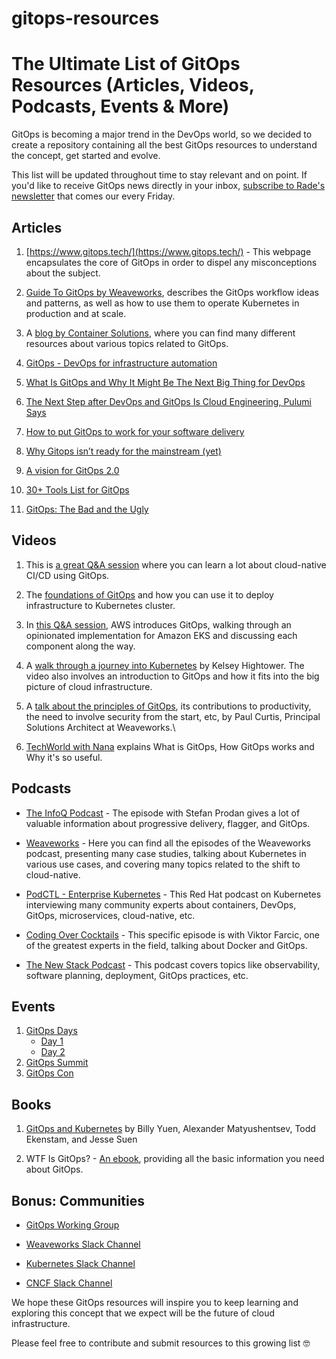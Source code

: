 # gitops-resources

# The Ultimate List of GitOps Resources (Articles, Videos, Podcasts, Events & More)

GitOps is becoming a major trend in the DevOps world, so we decided to create a repository containing all the best GitOps resources to understand the concept, get started and evolve.

This list will be updated throughout time to stay relevant and on point. If you'd like to receive GitOps news directly in your inbox, [subscribe to Rade's newsletter](https://www.getrevue.co/profile/rade-despodovski) that comes our every Friday.

## Articles

 1. [https://www.gitops.tech/](https://www.gitops.tech/) - This webpage encapsulates the core of GitOps in order to dispel any misconceptions about the subject. 

 2. [Guide To GitOps by Weaveworks](https://www.weave.works/technologies/gitops/), describes the GitOps workflow ideas and patterns, as well as how to use them to operate Kubernetes in production and at scale. 

 3. A [blog by Container Solutions](https://blog.container-solutions.com/), where you can find many different resources about various topics related to GitOps.

 4. [GitOps - DevOps for infrastructure automation](https://microtica.com/blog/gitops-devops-for-infrastructure-automation/?utm_source=github&utm_medium=referral_link&utm_campaign=gitops)

 5. [What Is GitOps and Why It Might Be The Next Big Thing for DevOps](https://thenewstack.io/what-is-gitops-and-why-it-might-be-the-next-big-thing-for-devops/)
    
 6. [The Next Step after DevOps and GitOps Is Cloud Engineering, Pulumi Says](https://thenewstack.io/the-next-step-after-devops-and-gitops-is-cloud-engineering-pulumi-says/)

 7. [How to put GitOps to work for your software delivery](https://techbeacon.com/app-dev-testing/how-put-gitops-work-your-software-delivery)

 8. [Why Gitops isn’t ready for the mainstream (yet)](https://www.infoworld.com/article/3617110/why-gitops-isnt-ready-for-the-mainstream-yet.html)

 9. [A vision for GitOps 2.0](https://codefresh.io/devops/vision-gitops-2-0/)

 10. [30+ Tools List for GitOps](https://dzone.com/articles/30-tools-list-for-gitops)

 11. [GitOps: The Bad and the Ugly](https://blog.container-solutions.com/gitops-limitations)
    
    
## Videos

1. This is [a great Q&A session](https://www.youtube.com/watch?v=PJybhIAZpHo) where you can learn a lot about cloud-native CI/CD using GitOps.

2. The [foundations of GitOps](https://www.youtube.com/watch?v=Usb9iUphT6Y) and how you can use it to deploy infrastructure to Kubernetes cluster.

3. In [this Q&A session](https://www.youtube.com/watch?v=1gczrnUYZ_8), AWS introduces GitOps, walking through an opinionated implementation for Amazon EKS and discussing each component along the way.

4. A [walk through a journey into Kubernetes](https://www.youtube.com/watch?v=yIAa5wHsfw4) by Kelsey Hightower. The video also involves an introduction to GitOps and how it fits into the big picture of cloud infrastructure.

5. A [talk about the principles of GitOps](https://www.youtube.com/watch?v=Mr_mbwsRDBI), its contributions to productivity, the need to involve security from the start, etc, by Paul Curtis, Principal Solutions Architect at Weaveworks.\
 
6. [TechWorld with Nana](https://www.youtube.com/watch?v=f5EpcWp0THw) explains What is GitOps, How GitOps works and Why it's so useful. 


## Podcasts 

-   [The InfoQ Podcast](https://www.infoq.com/GitOps/podcasts/) - The episode with Stefan Prodan gives a lot of valuable information about progressive delivery, flagger, and GitOps.
    
-   [Weaveworks](https://www.weave.works/blog/category/podcast/) - Here you can find all the episodes of the Weaveworks podcast, presenting many case studies, talking about Kubernetes in various use cases, and covering many topics related to the shift to cloud-native.
    
-   [PodCTL - Enterprise Kubernetes](https://podcasts.apple.com/us/podcast/podctl-enterprise-kubernetes/id1270983443) - This Red Hat podcast on Kubernetes interviewing many community experts about containers, DevOps, GitOps, microservices, cloud-native, etc.
    
-   [Coding Over Cocktails](https://www.torocloud.com/blog/defining-gitops-making-git-a-single-source-of-truth) - This specific episode is with Viktor Farcic, one of the greatest experts in the field, talking about Docker and GitOps.
    
-   [The New Stack Podcast](https://open.spotify.com/show/2nj1mpDb9jxHxi9vjZvDdk?si=B8RxcZvhQkG6uSlQq95tdA&dl_branch=1&nd=1) - This podcast covers topics like observability, software planning, deployment, GitOps practices, etc.
  

## Events

 1. [GitOps Days](https://www.gitopsdays.com/)  
	 - [Day 1](https://www.youtube.com/watch?v=jMjB7H2IzQE)
	 - [Day 2](https://www.youtube.com/watch?v=gMpRcFDC8wA) 
 2. [GitOps Summit](https://events.linuxfoundation.org/gitops-summit/)
 3. [GitOps Con](https://hopin.com/events/gitops-con) 


## Books 

1. [GitOps and Kubernetes](https://livebook.manning.com/book/gitops-and-kubernetes/) by Billy Yuen, Alexander Matyushentsev, Todd Ekenstam, and Jesse Suen

2. WTF Is GitOps? - [An ebook](https://info.container-solutions.com/what-is-gitops-ebook), providing all the basic information you need about GitOps. 
  

## Bonus: Communities

-   [GitOps Working Group](https://github.com/gitops-working-group/gitops-working-group)
    
-   [Weaveworks Slack Channel](https://slack.weave.works/)
    
-   [Kubernetes Slack Channel](https://slack.kubernetes.io/)
    
-   [CNCF Slack Channel](https://slack.cncf.io/)
    

We hope these GitOps resources will inspire you to keep learning and exploring this concept that we expect will be the future of cloud infrastructure.

Please feel free to contribute and submit resources to this growing list 🤓

 

